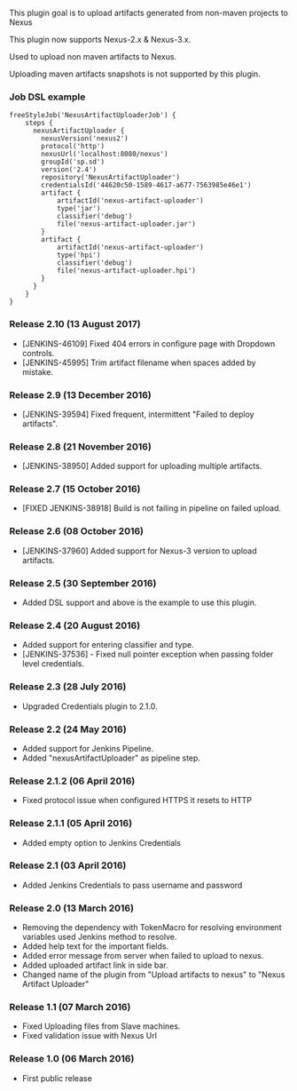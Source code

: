This plugin goal is to upload artifacts generated from non-maven
projects to Nexus

This plugin now supports Nexus-2.x & Nexus-3.x.

Used to upload non maven artifacts to Nexus.

Uploading maven artifacts snapshots is not supported by this plugin.

### Job DSL example

``` syntaxhighlighter-pre
freeStyleJob('NexusArtifactUploaderJob') {
    steps {
      nexusArtifactUploader {
        nexusVersion('nexus2')
        protocol('http')
        nexusUrl('localhost:8080/nexus')
        groupId('sp.sd')
        version('2.4')
        repository('NexusArtifactUploader')
        credentialsId('44620c50-1589-4617-a677-7563985e46e1')
        artifact {
            artifactId('nexus-artifact-uploader')
            type('jar')
            classifier('debug')
            file('nexus-artifact-uploader.jar')
        }
        artifact {
            artifactId('nexus-artifact-uploader')
            type('hpi')
            classifier('debug')
            file('nexus-artifact-uploader.hpi')
        }
      }
    }
}
```

### Release 2.10 (13 August 2017)

-   \[JENKINS-46109\] Fixed 404 errors in configure page with Dropdown
    controls.
-   \[JENKINS-45995\] Trim artifact filename when spaces added by
    mistake.

### Release 2.9 (13 December 2016)

-   \[JENKINS-39594\] Fixed frequent, intermittent "Failed to deploy
    artifacts".

### Release 2.8 (21 November 2016)

-   \[JENKINS-38950\] Added support for uploading multiple artifacts.

### Release 2.7 (15 October 2016)

-   \[FIXED JENKINS-38918\] Build is not failing in pipeline on failed
    upload.

### Release 2.6 (08 October 2016)

-   \[JENKINS-37960\] Added support for Nexus-3 version to upload
    artifacts.

### Release 2.5 (30 September 2016)

-   Added DSL support and above is the example to use this plugin.

### Release 2.4 (20 August 2016)

-   Added support for entering classifier and type.
-   \[JENKINS-37536\] - Fixed null pointer exception when passing folder
    level credentials.

### Release 2.3 (28 July 2016)

-   Upgraded Credentials plugin to 2.1.0.

### Release 2.2 (24 May 2016)

-   Added support for Jenkins Pipeline.
-   Added "nexusArtifactUploader" as pipeline step.

### Release 2.1.2 (06 April 2016)

-   Fixed protocol issue when configured HTTPS it resets to HTTP

### Release 2.1.1 (05 April 2016)

-   Added empty option to Jenkins Credentials

### Release 2.1 (03 April 2016)

-   Added Jenkins Credentials to pass username and password

### Release 2.0 (13 March 2016)

-   Removing the dependency with TokenMacro for resolving environment
    variables used Jenkins method to resolve.
-   Added help text for the important fields.
-   Added error message from server when failed to upload to nexus.
-   Added uploaded artifact link in side bar.
-   Changed name of the plugin from "Upload artifacts to nexus" to
    "Nexus Artifact Uploader"

### Release 1.1 (07 March 2016)

-   Fixed Uploading files from Slave machines.
-   Fixed validation issue with Nexus Url

### Release 1.0 (06 March 2016)

-   First public release
